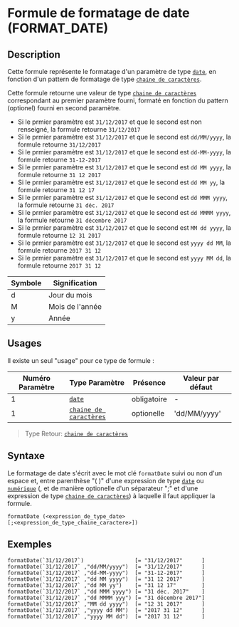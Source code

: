 # Formule de formatage de date (FORMAT_DATE)

## Description

Cette formule représente le formatage d'un paramètre de type  [`date`][valeur-de-retour], en fonction d'un pattern de formatage de type [`chaine de caractères`][valeur-de-retour].

Cette formule retourne une valeur de type [`chaine de caractères`][valeur-de-retour] correspondant au premier paramètre fourni, formaté en fonction du pattern (optionel) fourni en second paramètre.

- Si le prmier paramètre est `31/12/2017` et que le second est non renseigné, la formule retourne `31/12/2017`
- Si le prmier paramètre est `31/12/2017` et que le second est `dd/MM/yyyy`, la formule retourne `31/12/2017`
- Si le prmier paramètre est `31/12/2017` et que le second est `dd-MM-yyyy`, la formule retourne `31-12-2017`
- Si le prmier paramètre est `31/12/2017` et que le second est `dd MM yyyy`, la formule retourne `31 12 2017`
- Si le prmier paramètre est `31/12/2017` et que le second est `dd MM yy`, la formule retourne `31 12 17`
- Si le prmier paramètre est `31/12/2017` et que le second est `dd MMM yyyy`, la formule retourne `31 déc. 2017`
- Si le prmier paramètre est `31/12/2017` et que le second est `dd MMMM yyyy`, la formule retourne `31 décembre 2017`
- Si le prmier paramètre est `31/12/2017` et que le second est `MM dd yyyy`, la formule retourne `12 31 2017`
- Si le prmier paramètre est `31/12/2017` et que le second est `yyyy dd MM`, la formule retourne `2017 31 12`
- Si le prmier paramètre est `31/12/2017` et que le second est `yyyy MM dd`, la formule retourne `2017 31 12`

|Symbole|Signification|
|--------------|--------------|
|d|Jour du mois|
|M|Mois de l'année|
|y|Année|

## Usages

Il existe un seul "usage" pour ce type de formule :

|Numéro Paramètre|Type Paramètre|Présence|Valeur par défaut|
|--------------|--------------|--------------|--------------|
|1|[`date`][valeur-de-retour]|obligatoire|-|
|1|[`chaine de caractères`][valeur-de-retour]|optionelle|'dd/MM/yyyy'|

> Type Retour: [`chaine de caractères`][valeur-de-retour]

## Syntaxe

Le formatage de date s'écrit avec le mot clé `formatDate` suivi ou non d'un espace et, entre parenthèse "( )" d'une expression de type [`date`][valeur-de-retour] ou [`numérique`][valeur-de-retour] (, et de manière optionelle d'un séparateur ";" et d'une expression de type [`chaine de caractères`][valeur-de-retour]) à laquelle il faut appliquer la formule.

    formatDate (<expression_de_type_date>
    [;<expression_de_type_chaine_caractere>])

## Exemples

    formatDate(`31/12/2017`)                [= "31/12/2017"      ]
    formatDate(`31/12/2017` ,"dd/MM/yyyy")  [= "31/12/2017"      ]
    formatDate(`31/12/2017` ,"dd-MM-yyyy")  [= "31-12-2017"      ]
    formatDate(`31/12/2017` ,"dd MM yyyy")  [= "31 12 2017"      ]
    formatDate(`31/12/2017` ,"dd MM yy")    [= "31 12 17"        ]
    formatDate(`31/12/2017` ,"dd MMM yyyy") [= "31 déc. 2017"    ]
    formatDate(`31/12/2017` ,"dd MMMM yyy") [= "31 décembre 2017"]
    formatDate(`31/12/2017` ,"MM dd yyyy")  [= "12 31 2017"      ]
    formatDate(`31/12/2017` ,"yyyy dd MM")  [= "2017 31 12"      ]
    formatDate(`31/12/2017` ,"yyyy MM dd")  [= "2017 31 12"      ]

[valeur-de-retour]: ../lexique.md#valeur-de-retour